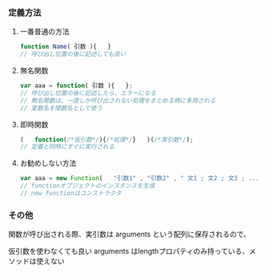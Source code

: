 ### 定義方法

1. 一番普通の方法

   ```javascript
   function Name( 引数 ){   }
   // 呼び出し位置の後に記述しても良い
   ```

2. 無名関数

   ```javascript
   var aaa = function( 引数 ){   };
   // 呼び出し位置の後に記述したら、エラーになる
   // 無名関数は、一度しか呼び出されない処理をまとめる時に多用される
   // 変数名を関数名として使う
   ```

3. 即時関数

   ```javascript
   (   function(/*仮引数*/){/*処理*/}   )(/*実引数*/);
   // 定義と同時にすぐに実行される
   ```

4. お勧めしない方法

   ```javascript
   var aaa = new Function(   "引数1" , "引数2" , " 文1 ; 文2 ; 文3 ; ...... "   );
   // functionオブジェクトのインスタンスを生成
   // new functionはコンストラクタ
   ```



### その他

関数が呼び出される際、実引数は arguments という配列に保存されるので、

仮引数を使わなくても良い
arguments はlengthプロパティのみ持っている、メソッドは使えない